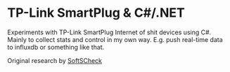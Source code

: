# TP-Link SmartPlug & C#/.NET

Experiments with TP-Link SmartPlug Internet of shit devices using C#.
Mainly to collect stats and control in my own way. E.g. push real-time data to influxdb or something like that.

Original research by [SoftSCheck](https://www.softscheck.com/en/reverse-engineering-tp-link-hs110/)
